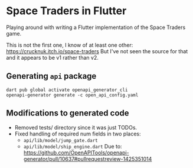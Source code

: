 # Space Traders in Flutter

Playing around with writing a Flutter implementation of the Space Traders game.

This is not the first one, I know of at least one other:
https://crucknuk.itch.io/space-traders
But I've not seen the source for that and it appears to be v1 rather than v2.


## Generating `api` package
```
dart pub global activate openapi_generator_cli
openapi-generator generate -c open_api_config.yaml
```

## Modifications to generated code

* Removed tests/ directory since it was just TODOs.
* Fixed handling of required num fields in two places:
    * `api/lib/model/jump_gate.dart`
    * `api/lib/model/ship_engine.dart`
  Due to: https://github.com/OpenAPITools/openapi-generator/pull/10637#pullrequestreview-1425351014